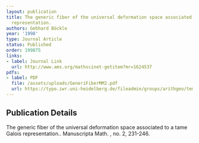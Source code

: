 ```yaml
---
layout: publication
title: The generic fiber of the universal deformation space associated to a tame Galois
  representation.
authors: Gebhard Böckle
year: '1998'
type: Journal Article
status: Published
order: 199875
links:
- label: Journal Link
  url: http://www.ams.org/mathscinet-getitem?mr=1624537
pdfs:
- label: PDF
  file: /assets/uploads/GeneriFiberMM2.pdf
  url: https://typo.iwr.uni-heidelberg.de/fileadmin/groups/arithgeo/templates/data/Gebhard_Boeckle/GeneriFiberMM2.pdf
---
```


## Publication Details

The generic fiber of the universal deformation space associated to a tame Galois representation.. Manuscripta Math. , no. 2, 231-246.

